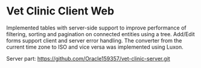 # Vet Clinic Client Web

Implemented tables with server-side support to improve performance of filtering, sorting and pagination on connected entities using a tree. Add/Edit forms support client and server error handling. The converter from the current time zone to ISO and vice versa was implemented using Luxon.

Server part: https://github.com/Oracle159357/vet-clinic-server.git
